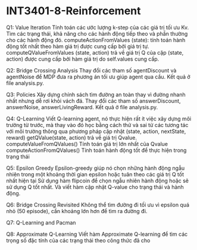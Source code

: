 # INT3401-8-Reinforcement
Q1: Value Iteration
Tính toán các ước lượng k-step của các giá trị tối ưu Kv. 
Tìm các trạng thái, khả năng cho các hành động tiếp theo và phần thường cho các hành động đó.
computeActionFromValues (state): tính toán hành động tốt nhất theo hàm giá trị được cung cấp bởi giá trị tự.
computeQValueFromValues (state, action) trả về giá trị Q của cặp (state, action) được cung cấp bởi hàm giá trị do self.values cung cấp.

Q2: Bridge Crossing Analysis
Thay đổi các tham số agentDiscount và agentNoise để MDP đưa ra phương án tối ưu giúp agent qua cầu.
Kết quả ở file analysis.py.

Q3: Policies
Xây dựng chính sách tìm đường an toàn thay vì đường nhanh nhất nhưng dễ rơi khỏi vách đá.
Thay đổi các tham số answerDiscount, answerNoise, answerLivingReward.
Kết quả ở file analysis.py.

Q4: Q-Learning
Viết Q-learning agent, nó thực hiện rất ít việc xây dựng môi trường từ trước, mà thay vào đó học bằng cách thử và sai từ các tương tác với môi trường thông qua phương pháp cập nhật (state, action, nextState, reward)
getQValue(state, action) trả về giá trị Qvalue.
computeValueFromQValues() Tính toán giá trị lớn nhất của Qvalue
computeActionFromQValues() Tính toán hành động tốt để thực hiện trong trạng thái

Q5: Epsilon Greedy
Epsilon-greedy giúp nó chọn những hành động ngẫu nhiên trong một khoảng thời gian epsilon hoặc tuân theo các giá trị Q tốt nhất hiện tại
Sử dụng hàm flipcoin để chọn ngẫu nhiên hành động hoặc sẽ sử dụng Q tốt nhất. Và viết hàm cập nhật Q-value cho trạng thái và hành động.

Q6: Bridge Crossing Revisited
Không thể tìm đường đi tối ưu vì epsilon quá nhỏ (50 episode), cần khoảng lớn hơn để tìm ra đường đi.

Q7: Q-Learning and Pacman

Q8: Approximate Q-Learning
Viết hàm Approximate Q-learning để tìm các trọng số đặc tính của các trạng thái theo công thức đã cho
